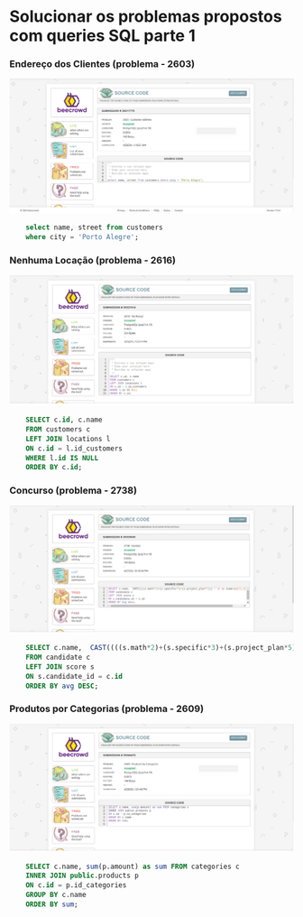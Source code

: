 # Solucionar os problemas propostos com queries SQL parte 1

### Endereço dos Clientes (problema - 2603)

![Print do desafio](prints/problema-2603.png)
```SQL
    select name, street from customers 
    where city = 'Porto Alegre';
```
### Nenhuma Locação (problema - 2616)

![Print do desafio](prints/problema-2616.png)
```SQL
    SELECT c.id, c.name
    FROM customers c
    LEFT JOIN locations l
    ON c.id = l.id_customers
    WHERE l.id IS NULL
    ORDER BY c.id;
```

### Concurso (problema - 2738)

![Print do desafio](prints/problema-2738.png)
```SQL
    SELECT c.name,  CAST((((s.math*2)+(s.specific*3)+(s.project_plan*5))) / 10 as numeric(15,2)) as avg
    FROM candidate c
    LEFT JOIN score s
    ON s.candidate_id = c.id
    ORDER BY avg DESC;
```
### Produtos por Categorias (problema - 2609)

![Print do desafio](prints/problema-2609.png)
```SQL
    SELECT c.name, sum(p.amount) as sum FROM categories c
    INNER JOIN public.products p
    ON c.id = p.id_categories
    GROUP BY c.name
    ORDER BY sum;
```